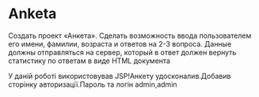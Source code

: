 # Anketa
Создать проект «Анкета». 
Сделать возможность ввода пользователем его имени, фамилии, возраста и ответов на 2-3 вопроса. 
Данные должны отправляться на сервер, который в ответ должен вернуть статистику по ответам в виде HTML документа

У даній роботі використовував JSP!Анкету удосконалив.Добавив сторінку авторизації.Пароль та логін admin,admin
